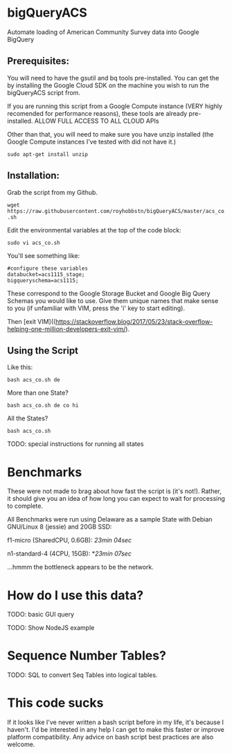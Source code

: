 # bigQueryACS
Automate loading of American Community Survey data into Google BigQuery


## Prerequisites:

You will need to have the gsutil and bq tools pre-installed.  You can get the by installing the Google Cloud SDK on the machine you wish to run the bigQueryACS script from.

If you are running this script from a Google Compute instance (VERY highly recomended for performance reasons), these tools are already pre-installed.
ALLOW FULL ACCESS TO ALL CLOUD APIs

Other than that, you will need to make sure you have unzip installed (the Google Compute instances I've tested with did not have it.)

```sudo apt-get install unzip```

## Installation:

Grab the script from my Github.

```wget https://raw.githubusercontent.com/royhobbstn/bigQueryACS/master/acs_co.sh```

Edit the environmental variables at the top of the code block:

```sudo vi acs_co.sh```

You'll see something like:

```
#configure these variables
databucket=acs1115_stage;
bigqueryschema=acs1115;
```

These correspond to the Google Storage Bucket and Google Big Query Schemas you would like to use.  Give them unique names that make sense to you (if unfamiliar with VIM, press the 'i' key to start editing).  

Then [exit VIM]((https://stackoverflow.blog/2017/05/23/stack-overflow-helping-one-million-developers-exit-vim/).


## Using the Script

Like this:
```
bash acs_co.sh de
```

More than one State?
```
bash acs_co.sh de co hi
```

All the States?
```
bash acs_co.sh
```

TODO: special instructions for running all states


# Benchmarks

These were not made to brag about how fast the script is (it's not!).  Rather, it should give you an idea of how long you can expect to wait for processing to complete.

All Benchmarks were run using Delaware as a sample State with Debian GNU/Linux 8 (jessie) and 20GB SSD:

f1-micro (SharedCPU, 0.6GB): *23min 04sec*

n1-standard-4 (4CPU, 15GB): **23min 07sec*

...hmmm the bottleneck appears to be the network.

# How do I use this data?

TODO: basic GUI query

TODO: Show NodeJS example


# Sequence Number Tables?

TODO: SQL to convert Seq Tables into logical tables.


# This code sucks

If it looks like I've never written a bash script before in my life, it's because I haven't.
I'd be interested in any help I can get to make this faster or improve platform compatibility.  Any advice on bash script best practices are also welcome.